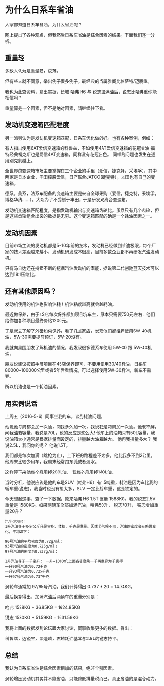 为什么日系车省油
=====

大家都知道日系车省油，为什么省油呢？

网上提出了各种观点，但我然后日系车省油是综合因素的结果。下面我们逐一分析。

重量轻
-----
多数人认为是重量轻，皮薄。

但有些人就不同意，举出例子很多例子，最经典的当属雅阁比帕萨特/迈腾重。

我也为此查资料，拿出实据，长城 哈弗 H6 与 锐志加满油后，锐志比哈弗重你能相信吗？

重量算是一个因素，但不是绝对因素，请继续往下看。

发动机变速箱匹配程度
-----

另一派则认为是发动机变速箱匹配，日系车优化做的好。也有各种案例，例如：

有人指出使用6AT爱信变速箱的科鲁兹，不如使用4AT爱信变速箱的花冠省油
福特经典福克斯也是爱信4AT变速箱，同样没有花冠出色。
同样的问题也发生在通用别克凯越上。

全世界的变速箱市场主要掌握在三个企业的手里（爱信，捷克特，采埃孚），其中两家是日本企业，丰田控股爱信，日产联合JATCO(捷克特），本田也有自己的变速箱。

德系，美系，法系车配备的变速箱主要是来自全球采购（爱信，捷克特，采埃孚，博格华纳......）。大众为了不受制于丰田，于是研发双离合变速箱。

发动机变速箱匹配程度，是指发动机输出与变速箱齿轮比。虽然只有几个齿轮，但是这些齿轮组合出来的数据是无穷。这个变速箱匹配的确是一个蚝油因素之一。

发动机因素
-----

目前市场主流的发动机都是5~10年前的技术，发动机已经做到节油极限，每个厂家的技术差距越来越小，发动机研发成本很高，目前多数企业都不再研发汽油发动机。

只有马自达还在持续不断的挖掘汽油发动机的潜能，据说第二代创驰蓝天技术可以达到18:1压缩比。

还有其他原因吗？
-----

发动机使用的机油也影响油耗！机油粘度越高就会越耗油。

最近做保养，由于4S店每次保养都加项目坑车主，原本只需要750元左右，他们给你加各种项目最终价格1200元。

于是就去了解了外面如何保养，看了几点家店，发现他们都推荐使用5W-40机油，5W-30需要提前预订，5W-20没有。

我就向周围朋友了解机油的情况，我发现很多德系车使用 5W-30 跟 5W-40机油。

朋友说建议按照手册项目在4S店保养即可，不要用使用30/40机油，日系车80000~100000公里或者5年后看情况，可以选择使用5W-30机油，新车不需要。

所以机油也是一个耗油因素。

用实例说话
-----

上周五（2016-5-6）同事坐我的车，谈到耗油问题。

他说他每周都会加一次油，问我多久加一次，我说我是两周加一次油。他很不解，问我油箱容量，我说是70L，他的反应是这么大! 他车上的油箱只有50L容量，我说油箱大小通常是根据排量而设定的，排量越大油箱越大。
他问我排量多大？ 我说2.5L，我问你的呢？ 他说1.5T。

我们都是每次加满（跳枪为止），上下班的路程差不太多，他比我多不到2公里，他周末比较少用车，我周末经常跑东莞或者淡水。

这样算下来他每个月用掉200L油， 我每个月用掉140L油。

当时分析，他说应该是他的车是SUV（哈弗H6）有1.5吨重，耗油是因为车比我的轿车重(锐志)。我当时也没有想太多，SUV 一定比轿车重，这是铁定的。

今天想起这事，查了一下数据，原来哈弗 H6 1.5T 重量 1588KG。我的锐志2.5V重量是 1580KG。如果两辆车全部加满汽油，哈弗50升， 锐志70升， 锐志增加重量20升？

```
汽车小知识：
1升汽油等于多少公斤升是容积、体积，千克是重量。因季节气候不同，汽油的密度会有略微变化，平均如下：

90号汽油的平均密度为0.72g/ml；
93号汽油的密度为0.725g/ml；
97号汽油的密度为0.737g/ml；

1升汽油等于一千毫升： 一升=1000ml上面各密度乘一千再换算为千克得
一升90号汽油为0.72千克
一升93号汽油为0.725千克
一升97号汽油为0.737千克
```

涡轮车通常加 97/95号汽油，我们计算得出 0.737 * 20 = 14.74KG。

最后换算得出，加满汽油后两辆车的重量分别是： 

哈弗 1588KG + 36.85KG = 1624.85KG

锐志 1580KG + 51.59KG = 1631.59KG

我将上面的数据发到论坛跟大家讨论，同事收集更多的数据。得出：

科鲁兹，迈锐宝，蒙迪欧，君越耗油基本与2.5L的锐志持平。


总结
-----
我认为日系车省油是综合因素相加的结果，绝非个别因素。

涡轮增压发动机其实并不能省油，只能降低排量税而已。真正省油的是混合动力。
